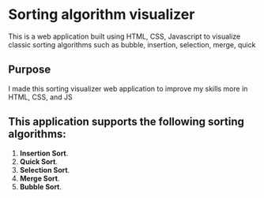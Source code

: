 # Sorting algorithm visualizer

This is a web application built using HTML, CSS, Javascript to visualize classic sorting algorithms such as bubble, insertion, selection, merge, quick 



## Purpose

I made this sorting visualizer web application to improve my skills more in
HTML, CSS, and JS

## This application supports the following sorting algorithms:

1. **Insertion Sort**.
2. **Quick Sort**.
3. **Selection Sort**.
4. **Merge Sort**.
5. **Bubble Sort**.
